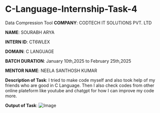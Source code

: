# C-Language-Internship-Task-4
 Data Compression Tool
**COMPANY**: CODTECH IT SOLUTIONS PVT. LTD

**NAME**: SOURABH ARYA

**INTERN ID**: CT6WLEX

**DOMAIN**: C LANGUAGE

**BATCH DURATION**: January 10th,2025 to February 25th,2025

**MENTOR NAME**:  NEELA SANTHOSH KUMAR

**Description of Task**: I tried to make code myself and also took help of my friends who are good in C Language. Then I also check codes from other online plateform like youtube and chatgpt for how I can improve my code more.

**Output of Task**: ![Image](https://github.com/user-attachments/assets/8d02fecd-0aca-4eb7-a5c1-52da5a5ee1c2)


